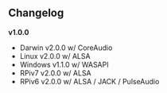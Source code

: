 Changelog
----------

**v1.0.0**

* Darwin v2.0.0 w/ CoreAudio
* Linux v2.0.0 w/ ALSA
* Windows v1.1.0 w/ WASAPI
* RPiv7 v2.0.0 w/ ALSA
* RPiv6 v2.0.0 w/ ALSA / JACK / PulseAudio

